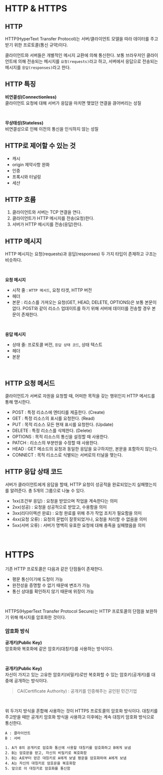 # HTTP & HTTPS

## HTTP

HTTP(HyperText Transfer Protocol)는 서버/클라이언트 모델을 따라 데이터를 주고 받기 위한 프로토콜(통신 규약)이다.

클라이언트와 서버들은 개별적인 메시지 교환에 의해 통신한다.
보통 브라우저인 클라이언트에 의해 전송되는 메시지를 `요청(requests)`라고 하고, 서버에서 응답으로 전송되는 메시지를 `응답(responses)`라고 한다.

## HTTP 특징

**비연결성(Connectionless)**
</br>
클라이언트 요청에 대해 서버가 응답을 마치면 맺었던 연결을 끊어버리는 성질

</br>

**무상태성(Stateless)**
</br>
비연결성으로 인해 이전의 통신을 인식하지 않는 성질

## HTTP로 제어할 수 있는 것

- 캐시
- origin 제약사항 완화
- 인증
- 프록시와 터널링
- 세샨

## HTTP 흐름

1. 클라이언트와 서버는 TCP 연결을 연다.
2. 클라이언트가 HTTP 메시지를 전송(요청)한다.
3. 서버가 HTTP 메시지를 전송(응답)한다.

## HTTP 메시지

HTTP 메시지는 요청(requests)과 응답(responses) 두 가지 타입이 존재하고 구조는 비슷하다.

</br>

**요청 메시지**

- 시작 줄 : `HTTP 메서드`, 요청 타겟, HTTP 버전
- 헤더
- 본문 : 리소스를 가져오는 요청(GET, HEAD, DELETE, OPTIONS)은 보통 본문이 없다. POST와 같이 리소스 업데이트를 하기 위해 서버에 데이터를 전송할 경우 본문이 존재한다.

</br>

**응답 메시지**

- 상태 줄: 프로토콜 버전, `응답 상태 코드`, 상태 텍스트
- 헤더
- 본문

</br>

## HTTP 요청 메서드

클라이언트가 서버로 자원을 요청할 때, 어떠한 목적을 갖는 행위인지 HTTP 메서드를 통해 명시한다.

- POST : 특정 리소스에 엔티티를 제출한다. (Create)
- GET : 특정 리소스의 표시를 요청한다. (Read)
- PUT : 목적 리소스 모든 현재 표시를 요청한다. (Update)
- DELETE : 특정 리소스를 삭제한다. (Delete)
- OPTIONS : 목적 리소스의 통신을 설정할 때 사용한다.
- PATCH : 리소스의 부분만을 수정할 때 사용한다.
- HEAD : GET 메소드의 요청과 동일한 응답을 요구하지만, 본문을 포함하지 않는다.
- CONNECT : 목적 리소스로 식별되는 서버로의 터널을 맺는다.

## HTTP 응답 상태 코드

서버가 클라이언트에게 응답을 할때, HTTP 요청이 성공적을 완료되었는지 실패했는지를 알려준다. 총 5개의 그룹으로 나눌 수 있다.

- 1xx(조건부 응답) : 요청을 받았으며 작업을 계속한다는 의미
- 2xx(성공) : 요청을 성공적으로 받았고, 수용함을 의미
- 3xx(리다이렉션 완료) : 요청 완료를 위해 추가 작업 조치가 필요함을 의미
- 4xx(요청 오류) : 요청의 문법이 잘못되었거나, 요청을 처리할 수 없음을 의미
- 5xx(서버 오류) : 서버가 명백히 유효한 요청에 대해 충족을 실패했음을 의미

</br>

# HTTPS

기존 HTTP 프로토콜은 다음과 같은 단점들이 존재한다.

- 평문 통신이기에 도청이 가능
- 완전성을 증명할 수 없기 때문에 변조가 가능
- 통신 상대를 확인하지 않기 때문에 위장이 가능

</br>

HTTPS(HyperText Transfer Protocol Secure)는 HTTP 프로토콜의 단점을 보완하기 위해 메시지를 암호화한 것이다.

### 암호화 방식

**공개키(Public Key)**
</br>
암호화와 복호화에 같은 암호키(대칭키)를 사용하는 방식이다.

</br>

**공개키(Public Key)**
</br>
자신이 가지고 있는 고유한 암호키(비밀키)로만 복호화할 수 있는 암호키(공개키)를 대중에 공개하는 방식이다.

> CA(Certificate Authority) : 공개키를 인증해주는 공인된 민간기업

</br>

위 두가지 방식을 혼합해 사용하는 것이 HTTPS 프로토콜의 암호화 방식이다. 대칭키를 주고받을 때만 공개키 암호화 방식을 사용하고 이후에는 계속 대칭키 암호화 방식으로 통신한다.

```
A : 클라이언트
B : 서버

1. A가 B의 공개키로 암호화 통신에 사용할 대칭키를 암호화하고 B에게 보냄
2. B는 암호문을 받고, 자신의 비밀키로 복호화함
3. B는 A로부터 얻은 대칭키로 A에게 보낼 평문을 암호화하여 A에게 보냄
4. A는 자신의 대칭키로 암호문을 복호화함
5. 앞으로 이 대칭키로 암호화를 통신함
```
